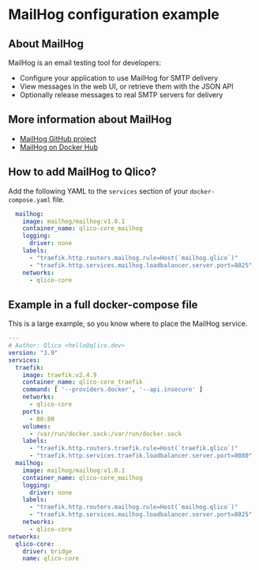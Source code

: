 # MailHog configuration example

## About MailHog

MailHog is an email testing tool for developers:

* Configure your application to use MailHog for SMTP delivery
* View messages in the web UI, or retrieve them with the JSON API
* Optionally release messages to real SMTP servers for delivery

## More information about MailHog

* [MailHog GitHub project](https://github.com/mailhog/MailHog)
* [MailHog on Docker Hub](https://hub.docker.com/r/mailhog/mailhog)

## How to add MailHog to Qlico?

Add the following YAML to the `services` section of your `docker-compose.yaml`
file.

```yaml
  mailhog:
    image: mailhog/mailhog:v1.0.1
    container_name: qlico-core_mailhog
    logging:
      driver: none
    labels:
      - "traefik.http.routers.mailhog.rule=Host(`mailhog.qlico`)"
      - "traefik.http.services.mailhog.loadbalancer.server.port=8025"
    networks:
      - qlico-core
```

## Example in a full docker-compose file

This is a large example, so you know where to place the MailHog service.

```yaml
---
# Author: Qlico <hello@qlico.dev>
version: "3.9"
services:
  traefik:
    image: traefik:v2.4.9
    container_name: qlico-core_traefik
    command: [ '--providers.docker', '--api.insecure' ]
    networks:
      - qlico-core
    ports:
      - 80:80
    volumes:
      - /var/run/docker.sock:/var/run/docker.sock
    labels:
      - "traefik.http.routers.traefik.rule=Host(`traefik.qlico`)"
      - "traefik.http.services.traefik.loadbalancer.server.port=8080"
  mailhog:
    image: mailhog/mailhog:v1.0.1
    container_name: qlico-core_mailhog
    logging:
      driver: none
    labels:
      - "traefik.http.routers.mailhog.rule=Host(`mailhog.qlico`)"
      - "traefik.http.services.mailhog.loadbalancer.server.port=8025"
    networks:
      - qlico-core
networks:
  qlico-core:
    driver: bridge
    name: qlico-core
```

